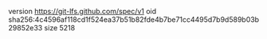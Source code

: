 version https://git-lfs.github.com/spec/v1
oid sha256:4c4596af118cd1f524ea37b51b82fde4b7be71cc4495d7b9d589b03b29852e33
size 5218
